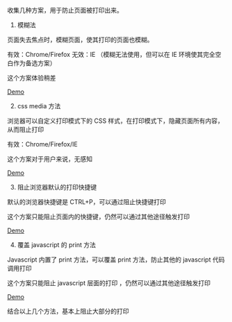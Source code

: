 收集几种方案，用于防止页面被打印出来。

1. 模糊法

页面失去焦点时，模糊页面，使其打印的页面也模糊。

有效：Chrome/Firefox
无效：IE （模糊无法使用，但可以在 IE 环境使其完全空白作为备选方案）

这个方案体验稍差

[Demo](demo/blur_mask.html)

2. css media 方法

浏览器可以自定义打印模式下的 CSS 样式，在打印模式下，隐藏页面所有内容，从而阻止打印

有效：Chrome/Firefox/IE

这个方案对于用户来说，无感知

[Demo](demo/css_media.html)

3. 阻止浏览器默认的打印快捷键

默认的浏览器快捷键是 CTRL+P，可以通过阻止快捷键打印

这个方案只能阻止页面内的快捷键，仍然可以通过其他途径触发打印

[Demo](demo/block_shotcut.html)

4. 覆盖 javascript 的 print 方法

Javascript 内置了 print 方法，可以覆盖 print 方法，防止其他的 javascript 代码调用打印

这个方案只能阻止 javascript 层面的打印 ，仍然可以通过其他途径触发打印

[Demo](demo/overwrite_javascript_print.html)

结合以上几个方法，基本上阻止大部分的打印

